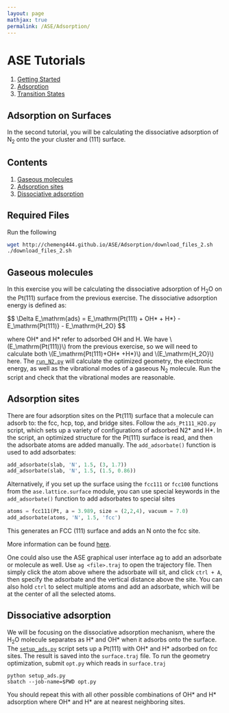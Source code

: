 ```yaml
---
layout: page
mathjax: true
permalink: /ASE/Adsorption/
---
```


# ASE Tutorials
1. [Getting Started](../Getting_Started/)
2. [Adsorption](../Adsorption/)
3. [Transition States](../Transition_States/)

## Adsorption on Surfaces

In the second tutorial, you will be calculating the dissociative adsorption of N<sub>2</sub> onto the your cluster and (111) surface.

## Contents
1. [Gaseous molecules](#gaseous-molecules)
2. [Adsorption sites](#adsorption-sites)
3. [Dissociative adsorption](#dissociative-adsorption)

## Required Files

Run the following 

```bash
wget http://chemeng444.github.io/ASE/Adsorption/download_files_2.sh
./download_files_2.sh
```

<a name='gaseous-molecules'></a>
## Gaseous molecules

In this exercise you will be calculating the dissociative adsorption of H<sub>2</sub>O on the Pt(111) surface from the previous exercise. The dissociative adsorption energy is defined as:
<div>
$$
\Delta E_\mathrm{ads} = E_\mathrm{Pt(111) + OH* + H*}  - E_\mathrm{Pt(111)} - E_\mathrm{H_2O}
$$

</div>

where OH\* and H\* refer to adsorbed OH and H. We have \\(E\_\mathrm{Pt(111)}\\) from the previous exercise, so we will need to calculate both \\(E\_\mathrm{Pt(111)+OH\* +H\*}\\) and \\(E\_\mathrm{H\_2O}\\) here. The [`run_N2.py`](run_N2.py) will calculate the optimized geometry, the electronic energy, as well as the vibrational modes of a gaseous N<sub>2</sub> molecule. Run the script and check that the vibrational modes are reasonable.

<a name='adsorption-sites'></a>
## Adsorption sites

There are four adsorption sites on the Pt(111) surface that a molecule can adsorb to: the fcc, hcp, top, and bridge sites. Follow the `ads_Pt111_H2O.py` script, which sets up a variety of configurations of adsorbed N2\* and H\*. In the script, an optimized structure for the Pt(111) surface is read, and then the adsorbate atoms are added manually. The `add_adsorbate()` function is used to add adsorbates:

```python
add_adsorbate(slab, 'N', 1.5, (3, 1.7))
add_adsorbate(slab, 'N', 1.5, (1.5, 0.86))
```

Alternatively, if you set up the surface using the `fcc111` or `fcc100` functions from the `ase.lattice.surface` module, you can use special keywords in the `add_adsorbate()` function to add adsorbates to special sites

```python
atoms = fcc111(Pt, a = 3.989, size = (2,2,4), vacuum = 7.0)
add_adsorbate(atoms, 'N', 1.5, 'fcc')
```

This generates an FCC (111) surface and adds an N onto the fcc site.

More information can be found [here](https://wiki.fysik.dtu.dk/ase/ase/surface.html).

One could also use the ASE graphical user interface ag to add an adsorbate or molecule as well. Use `ag <file>.traj` to open the trajectory file. Then simply click the atom above where the adsorbate will sit, and click `ctrl + A`, then specify the adsorbate and the vertical distance above the site. You can also hold `ctrl` to select multiple atoms and add an adsorbate, which will be at the center of all the selected atoms.

<a name='dissociative-adsorption'></a>
## Dissociative adsorption

We will be focusing on the dissociative adsorption mechanism, where the H<sub>2</sub>O molecule separates as H* and OH* when it adsorbs onto the surface. The [`setup_ads.py`](setup_ads.py) script sets up a Pt(111) with OH* and H* adsorbed on fcc sites. The result is saved into the `surface.traj` file. To run the geometry optimization, submit `opt.py` which reads in `surface.traj`

```batch
python setup_ads.py
sbatch --job-name=$PWD opt.py
```

You should repeat this with all other possible combinations of OH* and H* adsorption where OH* and H* are at nearest neighboring sites.
